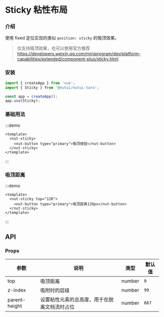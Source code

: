# Sticky 粘性布局

### 介绍

使用 fixed 定位实现的类似 `position: sticky` 的吸顶效果。

> 仅支持吸顶效果，也可以使用官方推荐 https://developers.weixin.qq.com/miniprogram/dev/platform-capabilities/extended/component-plus/sticky.html

### 安装

```js
import { createApp } from 'vue';
import { Sticky } from '@nutui/nutui-taro';

const app = createApp();
app.use(Sticky);
```

### 基础用法

:::demo

```vue
<template>
  <nut-sticky>
    <nut-button type="primary">吸顶按钮</nut-button>
  </nut-sticky>
</template>
```

:::

### 吸顶距离

:::demo

```vue
<template>
  <nut-sticky top="120">
    <nut-button type="primary">吸顶距离120px</nut-button>
  </nut-sticky>
</template>
```

:::

## API

### Props

| 参数          | 说明                                         | 类型   | 默认值 |
| ------------- | -------------------------------------------- | ------ | ------ |
| top           | 吸顶距离                                     | number | `0`    |
| z-index       | 吸附时的层级                                 | number | `99`   |
| parent-height | 设置粘性元素的总高度，用于在脱离文档流时占位 | number | `667`  |
